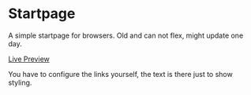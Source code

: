 Startpage
=========

A simple startpage for browsers. Old and can not flex, might update one day.

[Live Preview](http://bokagha.github.io/Startpages/simple/startpage.html)

You have to configure the links yourself, the text is there just to show styling.

